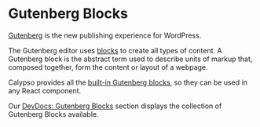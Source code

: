 Gutenberg Blocks
====

[Gutenberg](https://wordpress.org/gutenberg/) is the new publishing experience for WordPress.

The Gutenberg editor uses 
[blocks](https://github.com/WordPress/gutenberg/blob/master/blocks/README.md) to create all types
of content. A Gutenberg block is the abstract term used to describe units of markup that, 
composed together, form the content or layout of a webpage.

Calypso provides all the 
[built-in Gutenberg blocks](https://github.com/WordPress/gutenberg/tree/master/core-blocks), so 
they can be used in any React component.

Our [DevDocs: Gutenberg Blocks](../../gutenberg-blocks) section displays the collection of 
Gutenberg Blocks available.
